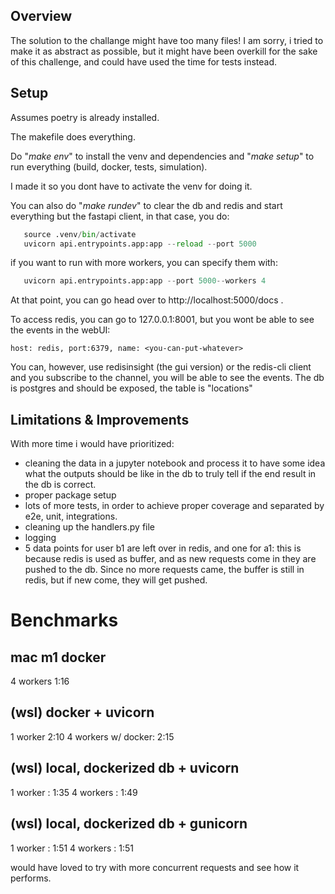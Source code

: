 ## Overview

The solution to the challange might have too many files! I am sorry, i tried 
to make it as abstract as possible, but it might have been overkill for the sake 
of this challenge, and could have used the time for tests instead.

## Setup
Assumes poetry is already installed. 

The makefile does everything.

Do "*make env*" to install the venv and dependencies and "*make setup*"
to run everything (build, docker, tests, simulation). 

I made it so you dont have to activate the venv for doing it. 

You can also do "*make rundev*" to clear the db and redis and start everything but the fastapi client,
in that case, you do:

```python
   source .venv/bin/activate
   uvicorn api.entrypoints.app:app --reload --port 5000
```

if you want to run with more workers, you can specify them with:

```python
   uvicorn api.entrypoints.app:app --port 5000--workers 4
```
At that point, you can go head over to http://localhost:5000/docs .

To access redis, you can go to 127.0.0.1:8001, but you wont be able to see the events
in the webUI: 
```
host: redis, port:6379, name: <you-can-put-whatever>
```
You can, however, use redisinsight (the gui version) or the redis-cli client
and you subscribe to the channel, you will be able to see the events. 
The db is postgres and should be exposed, the table is "locations"


## Limitations & Improvements
With more time i would have prioritized:

- cleaning the data in a jupyter notebook and process it to have some idea what the outputs 
   should be like in the db to truly tell if the end result in the db is correct. 
- proper package setup
- lots of more tests, in order to achieve proper coverage and separated by e2e, unit, integrations.
- cleaning up the handlers.py file 
- logging 
- 5 data points for user b1 are left over in redis, and one for a1: this is because redis is used as buffer,
   and as new requests come in they are pushed to the db. Since no more requests came, the buffer
   is still in redis, but if new come, they will get pushed. 



# Benchmarks
## mac m1 docker
4 workers 1:16

## (wsl) docker + uvicorn
1 worker  2:10
4 workers  w/ docker: 2:15

## (wsl) local, dockerized db + uvicorn
1 worker : 1:35
4 workers : 1:49

## (wsl) local, dockerized db + gunicorn
1 worker :  1:51
4 workers : 1:51

would have loved to try with more concurrent requests and see how it performs.